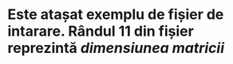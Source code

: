 **<h1>Este atașat exemplu de fișier de intarare.**
Rândul 11 din fișier reprezintă *dimensiunea matricii*
